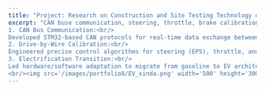 ```yaml
---
title: "Project: Research on Construction and Site Testing Technology of Closed Test Environment for Auto-driving Electric Vehicles."
excerpt: "CAN buse communication, steering, throttle, brake calibration of autonomous EV vehicle:<br/>
1. CAN Bus Communication:<br/>
Developed STM32-based CAN protocols for real-time data exchange between autonomous systems and EV components.<br/>
2. Drive-by-Wire Calibration:<br/>
Engineered precise control algorithms for steering (EPS), throttle, and brake systems, ensuring compliance with autonomous driving requirements.<br/>
3. Electrification Transition:<br/>
Led hardware/software adaptation to migrate from gasoline to EV architecture, resolving high-voltage safety and signal compatibility challenges.<br/>
<br/><img src='/images/portfolio8/EV_xinda.png' width='500' height='300'>"
---
```



